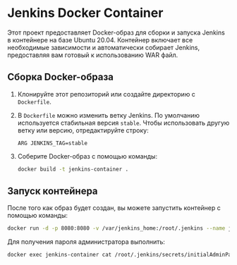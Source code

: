 # Jenkins Docker Container

Этот проект предоставляет Docker-образ для сборки и запуска Jenkins в контейнере на базе Ubuntu 20.04. Контейнер включает все необходимые зависимости и автоматически собирает Jenkins, предоставляя вам готовый к использованию WAR файл.

## Сборка Docker-образа

1. Клонируйте этот репозиторий или создайте директорию с `Dockerfile`.

2. В `Dockerfile` можно изменить ветку Jenkins. По умолчанию используется стабильная версия `stable`. Чтобы использовать другую ветку или версию, отредактируйте строку:

   ```
   ARG JENKINS_TAG=stable
   ```
3. Соберите Docker-образ с помощью команды:

    ```bash
    docker build -t jenkins-container .
    ```


## Запуск контейнера

После того как образ будет создан, вы можете запустить контейнер с помощью команды:

```bash
docker run -d -p 8080:8080 -v /var/jenkins_home:/root/.jenkins --name jenkins-container jenkins-container
```

Для получения пароля администратора выполнить:

```bash
docker exec jenkins-container cat /root/.jenkins/secrets/initialAdminPassword
```